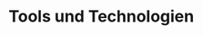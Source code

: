 # Tools und Technologien

<!--hier kurzen Einleitungstext und ggf. Unterpunkte/Kapitel des Abschnitts auflisten-->